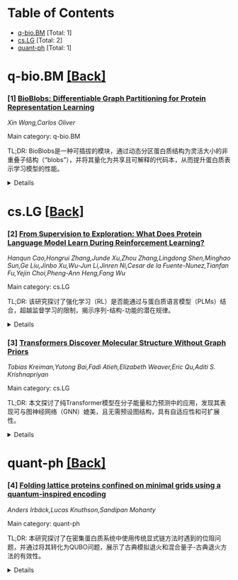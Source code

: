 <div id=toc></div>

# Table of Contents

- [q-bio.BM](#q-bio.BM) [Total: 1]
- [cs.LG](#cs.LG) [Total: 2]
- [quant-ph](#quant-ph) [Total: 1]


<div id='q-bio.BM'></div>

# q-bio.BM [[Back]](#toc)

### [1] [BioBlobs: Differentiable Graph Partitioning for Protein Representation Learning](https://arxiv.org/abs/2510.01632)
*Xin Wang,Carlos Oliver*

Main category: q-bio.BM

TL;DR: BioBlobs是一种可插拔的模块，通过动态分区蛋白质结构为灵活大小的非重叠子结构（“blobs”），并将其量化为共享且可解释的代码本，从而提升蛋白质表示学习模型的性能。


<details>
  <summary>Details</summary>
Motivation: 现有的蛋白质表示学习模型（PRL）依赖于固定的子结构（如k-hop和固定半径邻域），这会扭曲蛋白质功能相关的信号。BioBlobs旨在更准确地捕捉功能相关的蛋白质子结构。

Method: BioBlobs动态地将蛋白质结构分区为灵活大小的非重叠子结构（“blobs”），并将其量化为共享代码本，生成功能相关的蛋白质子结构离散词汇表。

Result: BioBlobs显著提升了广泛使用的蛋白质编码器（如GVP-GNN）的性能，并在多个PRL任务中表现出色。

Conclusion: BioBlobs通过直接捕捉功能相关的蛋白质子结构，不仅提高了预测性能，还为蛋白质功能提供了机制性见解。

Abstract: Protein function is driven by coherent substructures which vary in size and
topology, yet current protein representation learning models (PRL) distort
these signals by relying on rigid substructures such as k-hop and fixed radius
neighbourhoods. We introduce BioBlobs, a plug-and-play, fully differentiable
module that represents proteins by dynamically partitioning structures into
flexibly-sized, non-overlapping substructures ("blobs"). The resulting blobs
are quantized into a shared and interpretable codebook, yielding a discrete
vocabulary of function-relevant protein substructures used to compute protein
embeddings. We show that BioBlobs representations improve the performance of
widely used protein encoders such as GVP-GNN across various PRL tasks. Our
approach highlights the value of architectures that directly capture
function-relevant protein substructures, enabling both improved predictive
performance and mechanistic insight into protein function.

</details>


<div id='cs.LG'></div>

# cs.LG [[Back]](#toc)

### [2] [From Supervision to Exploration: What Does Protein Language Model Learn During Reinforcement Learning?](https://arxiv.org/abs/2510.01571)
*Hanqun Cao,Hongrui Zhang,Junde Xu,Zhou Zhang,Lingdong Shen,Minghao Sun,Ge Liu,Jinbo Xu,Wu-Jun Li,Jinren Ni,Cesar de la Fuente-Nunez,Tianfan Fu,Yejin Choi,Pheng-Ann Heng,Fang Wu*

Main category: cs.LG

TL;DR: 该研究探讨了强化学习（RL）是否能通过与蛋白质语言模型（PLMs）结合，超越监督学习的限制，揭示序列-结构-功能的潜在规律。


<details>
  <summary>Details</summary>
Motivation: 研究者关注RL是否能扩展PLMs的能力，特别是在蛋白质设计中探索新的序列-结构-功能关系。

Method: 研究通过结合RL和PLMs，在抗菌肽设计、激酶变体优化、抗体工程和逆向折叠四个领域进行了实验，使用了多种RL算法和模型类别。

Result: 结果显示，RL显著提高了成功率和采样效率，但效果取决于任务上限、奖励准确性和政策容量的相互作用。

Conclusion: 研究为蛋白质设计中RL的应用提供了实用建议：优先建模和校准奖励，并根据任务难度匹配算法和正则化强度。

Abstract: Protein language models (PLMs) have advanced computational protein science
through large-scale pretraining and scalable architectures. In parallel,
reinforcement learning (RL) has broadened exploration and enabled precise
multi-objective optimization in protein design. Yet whether RL can push PLMs
beyond their pretraining priors to uncover latent sequence-structure-function
rules remains unclear. We address this by pairing RL with PLMs across four
domains: antimicrobial peptide design, kinase variant optimization, antibody
engineering, and inverse folding. Using diverse RL algorithms and model
classes, we ask if RL improves sampling efficiency and, more importantly, if it
reveals capabilities not captured by supervised learning. Across benchmarks, RL
consistently boosts success rates and sample efficiency. Performance follows a
three-factor interaction: task headroom, reward fidelity, and policy capacity
jointly determine gains. When rewards are accurate and informative, policies
have sufficient capacity, and tasks leave room beyond supervised baselines,
improvements scale; when rewards are noisy or capacity is constrained, gains
saturate despite exploration. This view yields practical guidance for RL in
protein design: prioritize reward modeling and calibration before scaling
policy size, match algorithm and regularization strength to task difficulty,
and allocate capacity where marginal gains are largest. Implementation is
available at https://github.com/chq1155/RL-PLM.

</details>


### [3] [Transformers Discover Molecular Structure Without Graph Priors](https://arxiv.org/abs/2510.02259)
*Tobias Kreiman,Yutong Bai,Fadi Atieh,Elizabeth Weaver,Eric Qu,Aditi S. Krishnapriyan*

Main category: cs.LG

TL;DR: 本文探讨了纯Transformer模型在分子能量和力预测中的应用，发现其表现可与图神经网络（GNN）媲美，且无需预设图结构，具有自适应性和可扩展性。


<details>
  <summary>Details</summary>
Motivation: 研究背景是GNN在分子机器学习中的局限性，如固定的感受野和稀疏图操作影响推理速度。本文旨在探索Transformer是否能在无预设图的条件下学习分子能量和力。

Method: 方法是用标准Transformer直接训练于笛卡尔坐标上，无预设图或物理先验，并在OMol25数据集上评估其性能。

Result: 结果表明，Transformer不仅能达到与GNN相当的误差水平，还能自适应学习物理规律（如注意力权重与距离成反比），且训练扩展性良好。

Conclusion: 结论是Transformer的自适应性挑战了传统GNN的必要性，为分子建模提供了更标准化、可扩展的架构选择。

Abstract: Graph Neural Networks (GNNs) are the dominant architecture for molecular
machine learning, particularly for molecular property prediction and machine
learning interatomic potentials (MLIPs). GNNs perform message passing on
predefined graphs often induced by a fixed radius cutoff or k-nearest neighbor
scheme. While this design aligns with the locality present in many molecular
tasks, a hard-coded graph can limit expressivity due to the fixed receptive
field and slows down inference with sparse graph operations. In this work, we
investigate whether pure, unmodified Transformers trained directly on Cartesian
coordinates$\unicode{x2013}$without predefined graphs or physical
priors$\unicode{x2013}$can approximate molecular energies and forces. As a
starting point for our analysis, we demonstrate how to train a Transformer to
competitive energy and force mean absolute errors under a matched training
compute budget, relative to a state-of-the-art equivariant GNN on the OMol25
dataset. We discover that the Transformer learns physically consistent
patterns$\unicode{x2013}$such as attention weights that decay inversely with
interatomic distance$\unicode{x2013}$and flexibly adapts them across different
molecular environments due to the absence of hard-coded biases. The use of a
standard Transformer also unlocks predictable improvements with respect to
scaling training resources, consistent with empirical scaling laws observed in
other domains. Our results demonstrate that many favorable properties of GNNs
can emerge adaptively in Transformers, challenging the necessity of hard-coded
graph inductive biases and pointing toward standardized, scalable architectures
for molecular modeling.

</details>


<div id='quant-ph'></div>

# quant-ph [[Back]](#toc)

### [4] [Folding lattice proteins confined on minimal grids using a quantum-inspired encoding](https://arxiv.org/abs/2510.01890)
*Anders Irbäck,Lucas Knuthson,Sandipan Mohanty*

Main category: quant-ph

TL;DR: 本研究探讨了在密集蛋白质系统中使用传统显式链方法时遇到的位阻问题，并通过将其转化为QUBO问题，展示了古典模拟退火和混合量子-古典退火方法的有效性。


<details>
  <summary>Details</summary>
Motivation: 研究位阻问题在密集蛋白质系统中的挑战，探索高效的优化方法。

Method: 将问题转化为QUBO形式，使用古典模拟退火、混合量子-古典退火、线性及二次规划方法进行求解。

Result: 古典模拟退火和混合量子-古典退火能快速解决链长为48的问题，后者仅需约10秒。线性及二次规划方法在某些情况下效果不佳。

Conclusion: QUBO形式的优化方法为解决密集蛋白质系统中的位阻问题提供了高效途径，尤其量子-古典混合方法表现出色。

Abstract: Steric clashes pose a challenge when exploring dense protein systems using
conventional explicit-chain methods. A minimal example is a single lattice
protein confined on a minimal grid, with no free sites. Finding its minimum
energy is a hard optimization problem, withsimilarities to scheduling problems.
It can be recast as a quadratic unconstrained binary optimization (QUBO)
problem amenable to classical and quantum approaches. We show that this problem
in its QUBO form can be swiftly and consistently solved for chain length 48,
using either classical simulated annealing or hybrid quantum-classical
annealing on a D-Wave system. In fact, the latter computations required about
10 seconds. We also test linear and quadratic programming methods, which work
well for a lattice gas but struggle with chain constraints. All methods are
benchmarked against exact results obtained from exhaustive structure
enumeration, at a high computational cost.

</details>
